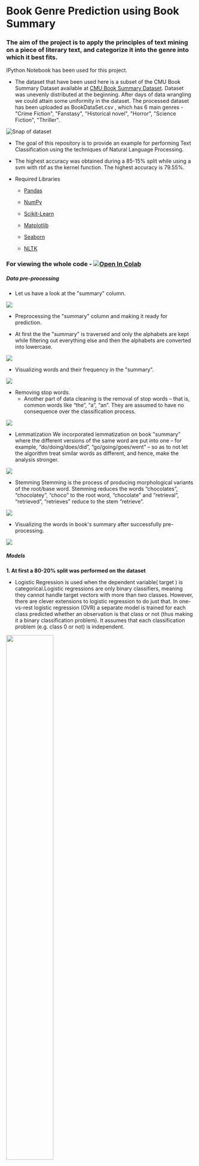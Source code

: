 # Book Genre Prediction using Book Summary
### The aim of the project is to apply the principles of text mining on a piece of literary text, and categorize it into the genre into which it best fits.


IPython Notebook has been used for this project.
   
   
   - The dataset that have been used here is a subset of the CMU Book Summary Dataset available at [CMU Book Summary Dataset](http://www.cs.cmu.edu/~dbamman/booksummaries.html "CMU Book Summary Dataset"). Dataset was unevenly distributed at the beginning. After days of data wrangling we could attain some uniformity in the dataset. The processed dataset has been uploaded as BookDataSet.csv , which has 6 main genres - "Crime Fiction", "Fanstasy", "Historical novel", "Horror", "Science Fiction", "Thriller". 
   
 ![Snap of dataset](https://github.com/Sirsho1997/Book-Genre-Prediction-using-Book-Summary/blob/master/data_readme/dataset_snap.png)
 
   
   - The goal of this repository is to provide an example for performing Text Classification using the techniques of Natural Language Processing.
   
   - The highest accuracy was obtained during a 85-15% split while using a svm with rbf as the kernel function. The highest accuracy is 79.55%.
   
   - Required Libraries
       - [Pandas](https://pandas.pydata.org/)
       
       - [NumPy](https://numpy.org/")

       - [Scikit-Learn](https://scikit-learn.org/stable/)

       - [Matplotlib](https://matplotlib.org/)

       - [Seaborn](https://seaborn.pydata.org/)
       
       - [NLTK](https://www.nltk.org/)
       

### For viewing the whole code - [![Open In Colab](https://colab.research.google.com/assets/colab-badge.svg)](https://colab.research.google.com/github/Sirsho1997/Book-Genre-Prediction-using-Book-Summary/blob/master/BookGenrePrediction.ipynb)
 
 ##### Data pre-processing

- Let us have a look at the "summary" column.

<img src="https://github.com/Sirsho1997/Book-Genre-Prediction-using-Book-Summary/blob/master/image/summary.png" />

- Preprocessing the "summary" column and making it ready for prediction.

- At first the the "summary" is traversed and only the alphabets are kept while filtering out everything else and then the alphabets are converted into lowercase.

<img src="https://github.com/Sirsho1997/Book-Genre-Prediction-using-Book-Summary/blob/master/image/summaryfiltering.png" />

- Visualizing words and their frequency in the "summary".

<img src="https://github.com/Sirsho1997/Book-Genre-Prediction-using-Book-Summary/blob/master/image/summaryvis.png" />

- Removing stop words.
  - Another part of data cleaning is the removal of stop words – that is, common words like “the”, “a”, “an”. They are assumed to have no consequence over the classification process.
 
 <img src="https://github.com/Sirsho1997/Book-Genre-Prediction-using-Book-Summary/blob/master/image/summarystop.png" />
 
 
- Lemmatization
  We incorporated lemmatization on book "summary" where the different versions of the same word are put into one –      for example, “do/doing/does/did”, “go/going/goes/went” – so as to not let the algorithm treat similar words as different, and hence, make the analysis stronger.
  
 <img src="https://github.com/Sirsho1997/Book-Genre-Prediction-using-Book-Summary/blob/master/image/lem.png" />
 
  
 -  Stemming
   Stemming is the process of producing morphological variants of the root/base word. Stemming reduces the words “chocolates”, “chocolatey”, “choco” to the root word, “chocolate” and “retrieval”, “retrieved”, “retrieves” reduce to the stem “retrieve”. 
   
 <img src="https://github.com/Sirsho1997/Book-Genre-Prediction-using-Book-Summary/blob/master/image/stem.png" />
 
 - Visualizing the words in book's summary after successfully pre-processing.
 
  <img src="https://github.com/Sirsho1997/Book-Genre-Prediction-using-Book-Summary/blob/master/image/visa.png" />
 

##### Models

**1. At first a 80-20% split was performed on the dataset**
  - Logistic Regression is used when the dependent variable( target ) is categorical.Logistic regressions are only binary classifiers, meaning they cannot handle target vectors with more than two classes. However, there are clever extensions to logistic regression to do just that. In one-vs-rest logistic regression (OVR) a separate model is trained for each class predicted whether an observation is that class or not (thus making it a binary classification problem). It assumes that each classification problem (e.g. class 0 or not) is independent.
    
<img src="https://github.com/Sirsho1997/Book-Genre-Prediction-using-Book-Summary/blob/master/image/LR80_20.png" width="50%" height="60%" />
    
   - SVMs try to find a separating line(or hyperplane) between data of two classes. SVM is an algorithm that takes the data as an input and outputs a line that separates those classes if possible.According to the SVM algorithm we find the points closest to the line from both the classes.These points are called support vectors. Now, we compute the distance between the line and the support vectors. This distance is called the margin. Our goal is to maximize the margin. The hyperplane for which the margin is maximum is the optimal hyperplane.Thus SVM tries to make a decision boundary in such a way that the separation between the two classes(that street) is as wide as possible.The linear, polynomial and RBF or Gaussian kernel are simply different in case of making the hyperplane decision boundary between the classes. The kernel functions are used to map the original dataset (linear/nonlinear ) into a higher dimensional space with view to making it linear dataset.Usually linear and polynomial kernels are less time consuming and provides less accuracy than the rbf or Gaussian kernels.

**SVM - Linear**


<img src="https://github.com/Sirsho1997/Book-Genre-Prediction-using-Book-Summary/blob/master/image/svm80_20.png" width="50%" height="60%" />

**SVM - RBF**

<img src="https://github.com/Sirsho1997/Book-Genre-Prediction-using-Book-Summary/blob/master/image/svm_rbf80_20.png" width="50%" height="60%" />

**2. Next a 85-15% split was performed on the dataset**

**Logistic Regression**

<img src="https://github.com/Sirsho1997/Book-Genre-Prediction-using-Book-Summary/blob/master/image/LR85_15.png" width="50%" height="60%" />

**SVM - Linear**

<img src="https://github.com/Sirsho1997/Book-Genre-Prediction-using-Book-Summary/blob/master/image/svm85_15.png" width="50%" height="60%" />

**SVM - RBF**

<img src="https://github.com/Sirsho1997/Book-Genre-Prediction-using-Book-Summary/blob/master/image/svm_rbf85_15.png" width="50%" height="60%" />

- Thus we conclude that **highest accuracy** was obtained during a **85-15%** split while using a **svm with rbf as the kernel function**.

	- The highest **accuracy is 79.55 %**

	- Now, we build an **inference function for predicting the genres of new books in the future.**

	- Our book genre prediction system should be able to take a book's summary in raw form as input and generate its genre tag.

	
   
 - Sample output :
 
 ![Snap of Final output](https://github.com/Sirsho1997/Book-Genre-Prediction-using-Book-Summary/blob/master/image/sample_op.png)
   
Team Members - 
- [Sirshendu Ganguly](https://www.linkedin.com/in/sirshendu-ganguly/)  [![Github](https://github.com/Sirsho1997/Book-Genre-Prediction-using-Book-Summary/blob/master/image/github.png)](https://github.com/Sirsho1997)
- [Aniket Patra](https://www.linkedin.com/in/aniket-patra/)  [![Github](https://github.com/Sirsho1997/Book-Genre-Prediction-using-Book-Summary/blob/master/image/github.png)](https://github.com/aniket-patra)
- [Arnanta Chatterjee](https://www.linkedin.com/in/arnanta-chatterjee-a60684179/)  [![Github](https://github.com/Sirsho1997/Book-Genre-Prediction-using-Book-Summary/blob/master/image/github.png)](https://github.com/arnanta)



